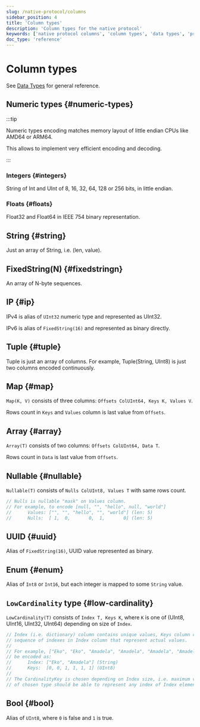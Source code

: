 ```yaml
---
slug: /native-protocol/columns
sidebar_position: 4
title: 'Column types'
description: 'Column types for the native protocol'
keywords: ['native protocol columns', 'column types', 'data types', 'protocol data types', 'binary encoding']
doc_type: 'reference'
---
```


# Column types

See [Data Types](/sql-reference/data-types/) for general reference.

## Numeric types {#numeric-types}

:::tip

Numeric types encoding matches memory layout of little endian CPUs like AMD64 or ARM64.

This allows to implement very efficient encoding and decoding.

:::

### Integers {#integers}

String of Int and UInt of 8, 16, 32, 64, 128 or 256 bits, in little endian.

### Floats {#floats}

Float32 and Float64 in IEEE 754 binary representation.

## String {#string}

Just an array of String, i.e. (len, value).

## FixedString(N) {#fixedstringn}

An array of N-byte sequences.

## IP {#ip}

IPv4 is alias of `UInt32` numeric type and represented as UInt32.

IPv6 is alias of `FixedString(16)` and represented as binary directly.

## Tuple {#tuple}

Tuple is just an array of columns. For example, Tuple(String, UInt8) is just two columns
encoded continuously.

## Map {#map}

`Map(K, V)` consists of three columns: `Offsets ColUInt64, Keys K, Values V`.

Rows count in `Keys` and `Values` column is last value from `Offsets`.

## Array {#array}

`Array(T)` consists of two columns: `Offsets ColUInt64, Data T`.

Rows count in `Data` is last value from `Offsets`.

## Nullable {#nullable}

`Nullable(T)` consists of `Nulls ColUInt8, Values T` with same rows count.

```go
// Nulls is nullable "mask" on Values column.
// For example, to encode [null, "", "hello", null, "world"]
//      Values: ["", "", "hello", "", "world"] (len: 5)
//      Nulls:  [ 1,  0,       0,  1,       0] (len: 5)
```

## UUID {#uuid}

Alias of `FixedString(16)`, UUID value represented as binary.

## Enum {#enum}

Alias of `Int8` or `Int16`, but each integer is mapped to some `String` value.

## `LowCardinality` type {#low-cardinality}

`LowCardinality(T)` consists of `Index T, Keys K`,
where `K` is one of (UInt8, UInt16, UInt32, UInt64) depending on size of `Index`.

```go
// Index (i.e. dictionary) column contains unique values, Keys column contains
// sequence of indexes in Index column that represent actual values.
//
// For example, ["Eko", "Eko", "Amadela", "Amadela", "Amadela", "Amadela"] can
// be encoded as:
//      Index: ["Eko", "Amadela"] (String)
//      Keys:  [0, 0, 1, 1, 1, 1] (UInt8)
//
// The CardinalityKey is chosen depending on Index size, i.e. maximum value
// of chosen type should be able to represent any index of Index element.
```

## Bool {#bool}

Alias of `UInt8`, where `0` is false and `1` is true.
